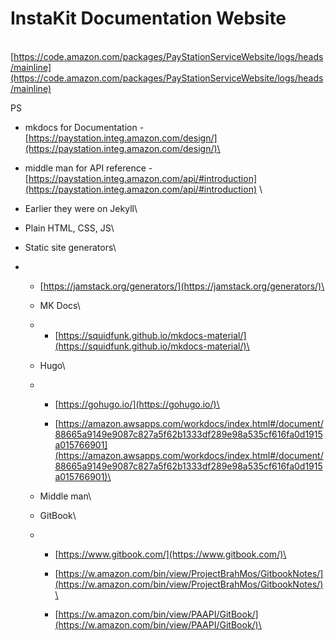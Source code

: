 # InstaKit Documentation Website

\
[https://code.amazon.com/packages/PayStationServiceWebsite/logs/heads/mainline](https://code.amazon.com/packages/PayStationServiceWebsite/logs/heads/mainline)

PS

* mkdocs for Documentation - [https://paystation.integ.amazon.com/design/](https://paystation.integ.amazon.com/design/)\

* middle man for API reference - [https://paystation.integ.amazon.com/api/#introduction](https://paystation.integ.amazon.com/api/#introduction) \

* Earlier they were on Jekyll\

* Plain HTML, CSS, JS\

* Static site generators\

*
  * [https://jamstack.org/generators/](https://jamstack.org/generators/)\

  * MK Docs\

  *
    * [https://squidfunk.github.io/mkdocs-material/](https://squidfunk.github.io/mkdocs-material/)\

  * Hugo\

  *
    * [https://gohugo.io/](https://gohugo.io/)\

    * [https://amazon.awsapps.com/workdocs/index.html#/document/88665a9149e9087c827a5f62b1333df289e98a535cf616fa0d1915a015766901](https://amazon.awsapps.com/workdocs/index.html#/document/88665a9149e9087c827a5f62b1333df289e98a535cf616fa0d1915a015766901)\

  * Middle man\

  * GitBook\

  *
    * [https://www.gitbook.com/](https://www.gitbook.com/)\

    * [https://w.amazon.com/bin/view/ProjectBrahMos/GitbookNotes/](https://w.amazon.com/bin/view/ProjectBrahMos/GitbookNotes/)\

    * [https://w.amazon.com/bin/view/PAAPI/GitBook/](https://w.amazon.com/bin/view/PAAPI/GitBook/)\
